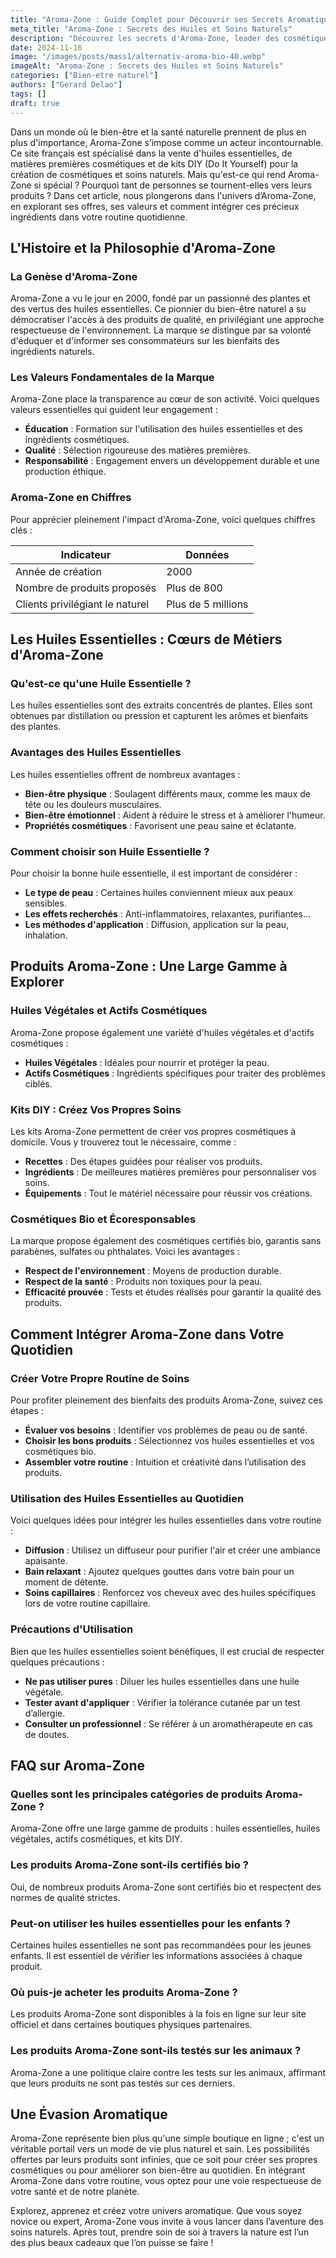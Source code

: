 ```yaml
---
title: "Aroma-Zone : Guide Complet pour Découvrir ses Secrets Aromatiques"
meta_title: "Aroma-Zone : Secrets des Huiles et Soins Naturels"
description: "Découvrez les secrets d'Aroma-Zone, leader des cosmétiques naturels, et apprenez à créer vos soins à base d'huiles essentielles."
date: 2024-11-16
image: "/images/posts/mass1/alternativ-aroma-bio-40.webp"
imageAlt: "Aroma-Zone : Secrets des Huiles et Soins Naturels"
categories: ["Bien-etre naturel"]
authors: ["Gerard Delao"]
tags: []
draft: true
---
```



Dans un monde où le bien-être et la santé naturelle prennent de plus en plus d'importance, Aroma-Zone s’impose comme un acteur incontournable. Ce site français est spécialisé dans la vente d'huiles essentielles, de matières premières cosmétiques et de kits DIY (Do It Yourself) pour la création de cosmétiques et soins naturels. Mais qu'est-ce qui rend Aroma-Zone si spécial ? Pourquoi tant de personnes se tournent-elles vers leurs produits ? Dans cet article, nous plongerons dans l'univers d’Aroma-Zone, en explorant ses offres, ses valeurs et comment intégrer ces précieux ingrédients dans votre routine quotidienne.

## L'Histoire et la Philosophie d'Aroma-Zone

### La Genèse d'Aroma-Zone

Aroma-Zone a vu le jour en 2000, fondé par un passionné des plantes et des vertus des huiles essentielles. Ce pionnier du bien-être naturel a su démocratiser l'accès à des produits de qualité, en privilégiant une approche respectueuse de l'environnement. La marque se distingue par sa volonté d'éduquer et d'informer ses consommateurs sur les bienfaits des ingrédients naturels.

### Les Valeurs Fondamentales de la Marque

Aroma-Zone place la transparence au cœur de son activité. Voici quelques valeurs essentielles qui guident leur engagement :

- **Éducation** : Formation sur l'utilisation des huiles essentielles et des ingrédients cosmétiques.
- **Qualité** : Sélection rigoureuse des matières premières.
- **Responsabilité** : Engagement envers un développement durable et une production éthique.

### Aroma-Zone en Chiffres

Pour apprécier pleinement l'impact d'Aroma-Zone, voici quelques chiffres clés :

| Indicateur                       | Données            |
|----------------------------------|--------------------|
| Année de création                | 2000               |
| Nombre de produits proposés       | Plus de 800        |
| Clients privilégiant le naturel  | Plus de 5 millions |

## Les Huiles Essentielles : Cœurs de Métiers d'Aroma-Zone

### Qu'est-ce qu'une Huile Essentielle ?

Les huiles essentielles sont des extraits concentrés de plantes. Elles sont obtenues par distillation ou pression et capturent les arômes et bienfaits des plantes.

### Avantages des Huiles Essentielles

Les huiles essentielles offrent de nombreux avantages :

- **Bien-être physique** : Soulagent différents maux, comme les maux de tête ou les douleurs musculaires.
- **Bien-être émotionnel** : Aident à réduire le stress et à améliorer l'humeur.
- **Propriétés cosmétiques** : Favorisent une peau saine et éclatante.

### Comment choisir son Huile Essentielle ?

Pour choisir la bonne huile essentielle, il est important de considérer :

- **Le type de peau** : Certaines huiles conviennent mieux aux peaux sensibles.
- **Les effets recherchés** : Anti-inflammatoires, relaxantes, purifiantes…
- **Les méthodes d'application** : Diffusion, application sur la peau, inhalation.

## Produits Aroma-Zone : Une Large Gamme à Explorer

### Huiles Végétales et Actifs Cosmétiques

Aroma-Zone propose également une variété d'huiles végétales et d'actifs cosmétiques :

- **Huiles Végétales** : Idéales pour nourrir et protéger la peau.
- **Actifs Cosmétiques** : Ingrédients spécifiques pour traiter des problèmes ciblés.

### Kits DIY : Créez Vos Propres Soins

Les kits Aroma-Zone permettent de créer vos propres cosmétiques à domicile. Vous y trouverez tout le nécessaire, comme :

- **Recettes** : Des étapes guidées pour réaliser vos produits.
- **Ingrédients** : De meilleures matières premières pour personnaliser vos soins.
- **Équipements** : Tout le matériel nécessaire pour réussir vos créations.

### Cosmétiques Bio et Écoresponsables

La marque propose également des cosmétiques certifiés bio, garantis sans parabènes, sulfates ou phthalates. Voici les avantages :

- **Respect de l'environnement** : Moyens de production durable.
- **Respect de la santé** : Produits non toxiques pour la peau.
- **Efficacité prouvée** : Tests et études réalisés pour garantir la qualité des produits.

## Comment Intégrer Aroma-Zone dans Votre Quotidien

### Créer Votre Propre Routine de Soins

Pour profiter pleinement des bienfaits des produits Aroma-Zone, suivez ces étapes :

- **Évaluer vos besoins** : Identifier vos problèmes de peau ou de santé.
- **Choisir les bons produits** : Sélectionnez vos huiles essentielles et vos cosmétiques bio.
- **Assembler votre routine** : Intuition et créativité dans l’utilisation des produits.

### Utilisation des Huiles Essentielles au Quotidien

Voici quelques idées pour intégrer les huiles essentielles dans votre routine :

- **Diffusion** : Utilisez un diffuseur pour purifier l'air et créer une ambiance apaisante.
- **Bain relaxant** : Ajoutez quelques gouttes dans votre bain pour un moment de détente.
- **Soins capillaires** : Renforcez vos cheveux avec des huiles spécifiques lors de votre routine capillaire.

### Précautions d'Utilisation

Bien que les huiles essentielles soient bénéfiques, il est crucial de respecter quelques précautions :

- **Ne pas utiliser pures** : Diluer les huiles essentielles dans une huile végétale.
- **Tester avant d'appliquer** : Vérifier la tolérance cutanée par un test d’allergie.
- **Consulter un professionnel** : Se référer à un aromathérapeute en cas de doutes.

## FAQ sur Aroma-Zone

### Quelles sont les principales catégories de produits Aroma-Zone ?

Aroma-Zone offre une large gamme de produits : huiles essentielles, huiles végétales, actifs cosmétiques, et kits DIY.

### Les produits Aroma-Zone sont-ils certifiés bio ?

Oui, de nombreux produits Aroma-Zone sont certifiés bio et respectent des normes de qualité strictes.

### Peut-on utiliser les huiles essentielles pour les enfants ?

Certaines huiles essentielles ne sont pas recommandées pour les jeunes enfants. Il est essentiel de vérifier les informations associées à chaque produit.

### Où puis-je acheter les produits Aroma-Zone ?

Les produits Aroma-Zone sont disponibles à la fois en ligne sur leur site officiel et dans certaines boutiques physiques partenaires.

### Les produits Aroma-Zone sont-ils testés sur les animaux ?

Aroma-Zone a une politique claire contre les tests sur les animaux, affirmant que leurs produits ne sont pas testés sur ces derniers.

## Une Évasion Aromatique

Aroma-Zone représente bien plus qu'une simple boutique en ligne ; c'est un véritable portail vers un mode de vie plus naturel et sain. Les possibilités offertes par leurs produits sont infinies, que ce soit pour créer ses propres cosmétiques ou pour améliorer son bien-être au quotidien. En intégrant Aroma-Zone dans votre routine, vous optez pour une voie respectueuse de votre santé et de notre planète. 

Explorez, apprenez et créez votre univers aromatique. Que vous soyez novice ou expert, Aroma-Zone vous invite à vous lancer dans l’aventure des soins naturels. Après tout, prendre soin de soi à travers la nature est l’un des plus beaux cadeaux que l’on puisse se faire !

